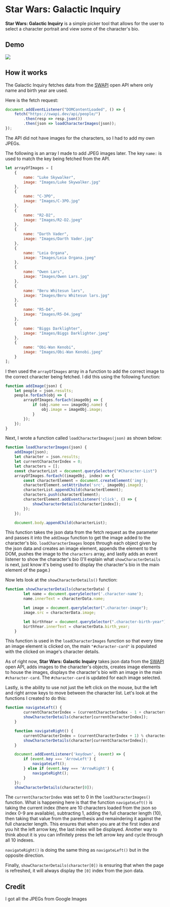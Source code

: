 # Star Wars: Galactic Inquiry

**Star Wars: Galactic Inquiry** is a simple picker tool that allows for the user to select a character portrait and view some of the character's bio.

## Demo
![](https://github.com/TaylerSchanks/Phase-1-Project/blob/main/Images/Star_Wars_Qalactic_Inquiry%20Large%20GIF.gif)

## How it works

The Galactic Inquiry fetches data from the [SWAPI](https://swapi.dev/api/people/) open API where only name and birth year are used.

Here is the fetch request:
```js
document.addEventListener("DOMContentLoaded", () => {
    fetch("https://swapi.dev/api/people/")
        .then(resp => resp.json())
        .then(json => loadCharacterImages(json));
});
```


The API did not have images for the characters, so I had to add my own JPEGs.

The following is an array I made to add JPEG images later.  The key ```name:``` is used to match the key being fetched from the API.

```js
let arrayOfImages = [
    {
        name: "Luke Skywalker",
        image: "Images/Luke Skywalker.jpg"
    },
    {
        name: "C-3PO",
        image: "Images/C-3PO.jpg"
    },
    {
        name: "R2-D2",
        image: "Images/R2-D2.jpeg"
    },
    {
        name: "Darth Vader",
        image: "Images/Darth Vader.jpg"
    },
    {
        name: "Leia Organa",
        image: "Images/Leia Organa.jpeg"
    },
    {
        name: "Owen Lars",
        image: "Images/Owen Lars.jpg"
    },
    {
        name: "Beru Whitesun lars",
        image: "Images/Beru Whitesun lars.jpg"
    },
    {
        name: "R5-D4",
        image: "Images/R5-D4.jpeg"
    },
    {
        name: "Biggs Darklighter",
        image: "Images/Biggs Darklighter.jpeg"
    },
    {
        name: "Obi-Wan Kenobi",
        image: "Images/Obi-Wan Kenobi.jpeg"
    }
];
```
I then used the ```arrayOfImages``` array in a function to add the correct image to the correct character being fetched.  I did this using the following function:

```js
function addImage(json) {
    let people = json.results;
    people.forEach(obj => {
        arrayOfImages.forEach(imageObj => {
            if (obj.name === imageObj.name) {
                obj.image = imageObj.image;
            }
        });
    });
}
```
Next, I wrote a function called ```loadCharacterImages(json)``` as shown below:
```js
function loadCharacterImages(json) {
    addImage(json);
    let character = json.results;
    let currentCharacterIndex = 0;
    let characters = [];
    const characterList = document.querySelector("#Character-List")
    arrayOfImages.forEach((imageObj, index) => {
        const characterElement = document.createElement('img');
        characterElement.setAttribute('src', imageObj.image);
        characterList.appendChild(characterElement);
        characters.push(characterElement);
        characterElement.addEventListener('click', () => {
            showCharacterDetails(character[index]);
        });
    });

    document.body.appendChild(characterList);
```
This function takes the json data from the fetch request as the parameter and passes it into the ```addImage``` function to get the image added to the character's bio.  ```loadCharacterImages``` loops through each object given by the json data and creates an image element, appends the element to the DOM, pushes the image to the ```characters``` array, and lastly adds an event listener to show the character's bio (I'll explain what ```showCharacterDetails``` is next, just know it's being used to display the character's bio in the main element of the page.)

Now lets look at the ```showCharacterDetails()``` function:

```js
function showCharacterDetails(characterData) {
        let name = document.querySelector('.character-name');
        name.innerText = characterData.name;

        let image = document.querySelector(".character-image");
        image.src = characterData.image;

        let birthYear = document.querySelector(".character-birth-year");
        birthYear.innerText = characterData.birth_year;
    }
```
This function is used in the ```loadCharacterImages``` function so that every time an image element is clicked on, the main ```"#character-card"``` is populated with the clicked on image's character details.

As of right now, **Star Wars: Galactic Inquiry** takes json data from the [SWAPI](https://swapi.dev/api/people/) open API, adds images to the character's objects, creates image elements to house the images, displays the character's bio with an image in the main ```#character-card```.  The ```#character-card``` is updated for each image selected.

Lastly, is the ability to use not just the left click on the mouse, but the left and right arrow keys to move between the character list.  Let's look at the functions I created to do this:
```js
function navigateLeft() {
        currentCharacterIndex = (currentCharacterIndex - 1 + characters.length) % characters.length;
        showCharacterDetails(character[currentCharacterIndex]);
    }

    function navigateRight() {
        currentCharacterIndex = (currentCharacterIndex + 1) % characters.length;
        showCharacterDetails(character[currentCharacterIndex]);
    }

    document.addEventListener('keydown', (event) => {
        if (event.key === 'ArrowLeft') {
            navigateLeft();
        } else if (event.key === 'ArrowRight') {
            navigateRight();
        }
    });
    showCharacterDetails(character[0]);
```
The ```currentCharacterIndex``` was set to 0 in the ```loadCharacterImages()``` function.  What is happening here is that the function ```navigateLeft()``` is taking the current index (there are 10 characters loaded from the json so index 0-9 are available), subtracting 1, adding the full character length (10), then taking that value from the parenthesis and remaindering it against the full character length.  This ensures that when you are at the first index and you hit the left arrow key, the last index will be displayed.  Another way to think about it is you can infinitely press the left arrow key and cycle through all 10 indexes.

```navigateRight()``` is doing the same thing as ```navigateLeft()``` but in the opposite direction.

Finally, ```showCharacterDetails(character[0])``` is ensuring that when the page is refreshed, it will always display the ```[0]``` index from the json data.
## Credit

I got all the JPEGs from Google Images 